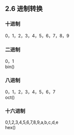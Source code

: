 ## 2.6 进制转换
### 十进制
0，1，2，3，4，5，6，7，8，9  
### 二进制
0，1  
bin()  
### 八进制
0，1，2，3，4，5，6，7  
oct()  
### 十六进制  
0,1,2,3,4,5,6,7,8,9,a,b,c,d,e  
hex()    